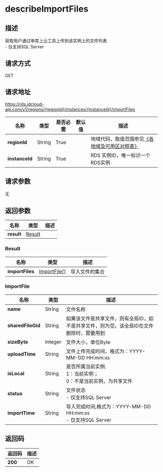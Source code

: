 # describeImportFiles


## 描述
获取用户通过单库上云工具上传到该实例上的文件列表<br>- 仅支持SQL Server

## 请求方式
GET

## 请求地址
https://rds.jdcloud-api.com/v1/regions/{regionId}/instances/{instanceId}/importFiles

|名称|类型|是否必需|默认值|描述|
|---|---|---|---|---|
|**regionId**|String|True| |地域代码，取值范围参见[《各地域及可用区对照表》](../Enum-Definitions/Regions-AZ.md)|
|**instanceId**|String|True| |RDS 实例ID，唯一标识一个RDS实例|

## 请求参数
无


## 返回参数
|名称|类型|描述|
|---|---|---|
|**result**|[Result](#Result)| |

### <a name="Result">Result</a>
|名称|类型|描述|
|---|---|---|
|**importFiles**|[ImportFile[]](#ImportFile)|导入文件的集合|
### <a name="ImportFile">ImportFile</a>
|名称|类型|描述|
|---|---|---|
|**name**|String|文件名称|
|**sharedFileGid**|String|如果该文件是共享文件，则有全局ID，如不是共享文件，则为空。该全局ID在文件删除时，需要用到|
|**sizeByte**|Integer|文件大小，单位Byte|
|**uploadTime**|String|文件上传完成时间，格式为：YYYY-MM-DD HH:mm:ss|
|**isLocal**|String|是否所属当前实例.<br> 1：当前实例；<br>0：不是当前实例，为共享文件|
|**status**|String|文件状态<br>- 仅支持SQL Server|
|**importTime**|String|导入完成时间,格式为：YYYY-MM-DD HH:mm:ss<br>- 仅支持SQL Server|

## 返回码
|返回码|描述|
|---|---|
|**200**|OK|
